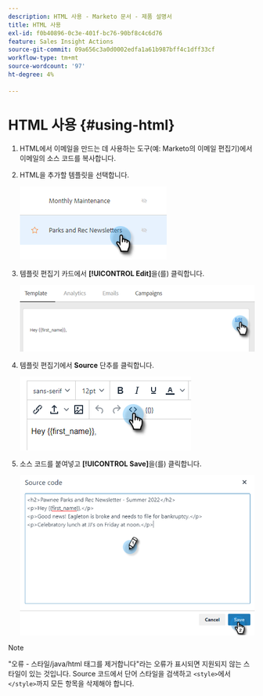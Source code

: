```yaml
---
description: HTML 사용 - Marketo 문서 - 제품 설명서
title: HTML 사용
exl-id: f0b40896-0c3e-401f-bc76-90bf8c4c6d76
feature: Sales Insight Actions
source-git-commit: 09a656c3a0d0002edfa1a61b987bff4c1dff33cf
workflow-type: tm+mt
source-wordcount: '97'
ht-degree: 4%

---
```


# HTML 사용 {#using-html}

1. HTML에서 이메일을 만드는 데 사용하는 도구(예: Marketo의 이메일 편집기)에서 이메일의 소스 코드를 복사합니다.

1. HTML을 추가할 템플릿을 선택합니다.

   ![](assets/using-html-1.png)

1. 템플릿 편집기 카드에서 **[!UICONTROL Edit]**&#x200B;을(를) 클릭합니다.

   ![](assets/using-html-2.png)

1. 템플릿 편집기에서 **Source** 단추를 클릭합니다.

   ![](assets/using-html-3.png)

1. 소스 코드를 붙여넣고 **[!UICONTROL Save]**&#x200B;을(를) 클릭합니다.

   ![](assets/using-html-4.png)

>[!NOTE]
>
>&quot;오류 - 스타일/java/html 태그를 제거합니다&quot;라는 오류가 표시되면 지원되지 않는 스타일이 있는 것입니다. Source 코드에서 단어 스타일을 검색하고 `<style>`에서 `</style>`까지 모든 항목을 삭제해야 합니다.

